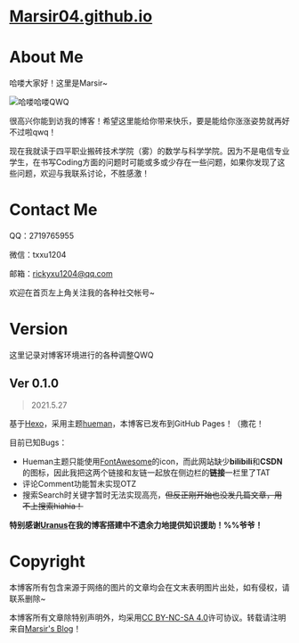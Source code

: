 # [Marsir04.github.io](https://marsir04.github.io/)

# About Me

哈喽大家好！这里是Marsir~

![哈喽哈喽QWQ](https://i.loli.net/2021/05/27/JQbYC1lURSdk4Zt.jpg)

很高兴你能到访我的博客！希望这里能给你带来快乐，要是能给你涨涨姿势就再好不过啦qwq！

现在我就读于四平职业搬砖技术学院（雾）的数学与科学学院。因为不是电信专业学生，在书写Coding方面的问题时可能或多或少存在一些问题，如果你发现了这些问题，欢迎与我联系讨论，不胜感激！

# Contact Me

QQ：2719765955

微信：txxu1204

邮箱：rickyxu1204@qq.com

欢迎在首页左上角关注我的各种社交帐号~

# Version

这里记录对博客环境进行的各种调整QWQ

## Ver 0.1.0
> 2021.5.27

基于[Hexo](https://github.com/hexojs/hexo)，采用主题[hueman](https://github.com/ppoffice/hexo-theme-hueman)，本博客已发布到GitHub Pages！（撒花！

目前已知Bugs：

+ Hueman主题只能使用[FontAwesome](https://fontawesome.com/)的icon，而此网站缺少**bilibili**和**CSDN**的图标，因此我把这两个链接和友链一起放在侧边栏的**链接**一栏里了TAT
+ 评论Comment功能暂未实现OTZ
+ 搜索Search时关键字暂时无法实现高亮，~~但反正刚开始也没发几篇文章，用不上搜索hiahia！~~

**特别感谢[Uranus](http://shavi.team/uranusblog/)在我的博客搭建中不遗余力地提供知识援助！%%爷爷！**

# Copyright

本博客所有包含来源于网络的图片的文章均会在文末表明图片出处，如有侵权，请联系删除~

本博客所有文章除特别声明外，均采用[CC BY-NC-SA 4.0](https://creativecommons.org/licenses/by-nc-sa/4.0/)许可协议。转载请注明来自[Marsir's Blog](https://marsir04.github.io/)！